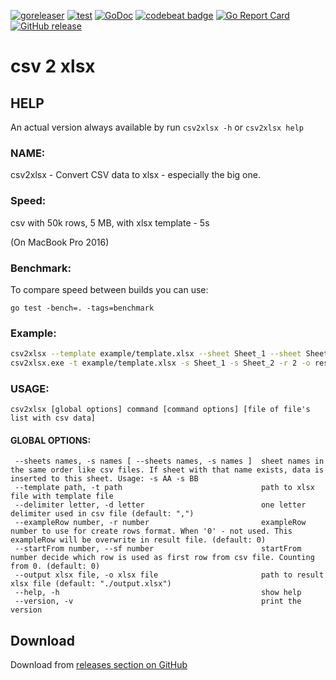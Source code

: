 

[![goreleaser](https://github.com/mentax/csv2xlsx/actions/workflows/goreleaser.yml/badge.svg)](https://github.com/mentax/csv2xlsx/actions/workflows/goreleaser.yml)
[![test](https://github.com/mentax/csv2xlsx/actions/workflows/test.yaml/badge.svg)](https://github.com/mentax/csv2xlsx/actions/workflows/test.yaml)
[![GoDoc](https://godoc.org/github.com/mentax/csv2xlsx?status.svg)](https://godoc.org/github.com/mentax/csv2xlsx)
[![codebeat badge](https://codebeat.co/badges/1b57272c-e0fa-4a14-93b5-3586e192fdb3)](https://codebeat.co/projects/github-com-mentax-csv2xlsx-master)
[![Go Report Card](https://goreportcard.com/badge/github.com/mentax/csv2xlsx)](https://goreportcard.com/report/github.com/mentax/csv2xlsx)
[![GitHub release](https://img.shields.io/github/v/release/mentax/csv2xlsx)](https://github.com/mentax/csv2xlsx/releases/latest)

<!-- 
  [![Coverage](https://gocover.io/_badge/github.com/mentax/csv2xlsx)](http://gocover.io/github.com/mentax/csv2xlsx)
-->

# csv 2 xlsx

## HELP
  An actual version always available by run `csv2xlsx -h` or `csv2xlsx help`

### NAME:
   csv2xlsx - Convert CSV data to xlsx - especially the big one.

### Speed:

   csv with 50k rows, 5 MB, with xlsx template - 5s


   (On MacBook Pro 2016)

### Benchmark:

To compare speed between builds you can use:

`go test -bench=. -tags=benchmark`

### Example:

```bash
csv2xlsx --template example/template.xlsx --sheet Sheet_1 --sheet Sheet_2 --row 2 --output result.xlsx data.csv data2.csv
csv2xlsx.exe -t example/template.xlsx -s Sheet_1 -s Sheet_2 -r 2 -o result.xlsx data.csv data2.csv
```

### USAGE:

    csv2xlsx [global options] command [command options] [file of file's list with csv data]

#### GLOBAL OPTIONS:

```
 --sheets names, -s names [ --sheets names, -s names ]  sheet names in the same order like csv files. If sheet with that name exists, data is inserted to this sheet. Usage: -s AA -s BB
 --template path, -t path                               path to xlsx file with template file
 --delimiter letter, -d letter                          one letter delimiter used in csv file (default: ",")
 --exampleRow number, -r number                         exampleRow number to use for create rows format. When '0' - not used. This exampleRow will be overwrite in result file. (default: 0)
 --startFrom number, --sf number                        startFrom number decide which row is used as first row from csv file. Counting from 0. (default: 0)
 --output xlsx file, -o xlsx file                       path to result xlsx file (default: "./output.xlsx")
 --help, -h                                             show help
 --version, -v                                          print the version
```   


## Download

Download from [releases section on GitHub](https://github.com/mentax/csv2xlsx/releases)   
